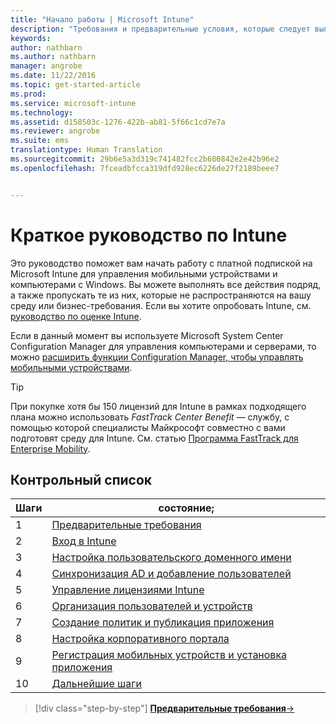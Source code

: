 ```yaml
---
title: "Начало работы | Microsoft Intune"
description: "Требования и предварительные условия, которые следует выполнить перед использованием подписки Intune."
keywords: 
author: nathbarn
ms.author: nathbarn
manager: angrobe
ms.date: 11/22/2016
ms.topic: get-started-article
ms.prod: 
ms.service: microsoft-intune
ms.technology: 
ms.assetid: d158503c-1276-422b-ab81-5f66c1cd7e7a
ms.reviewer: angrobe
ms.suite: ems
translationtype: Human Translation
ms.sourcegitcommit: 29b6e5a3d319c741482fcc2b600842e2e42b96e2
ms.openlocfilehash: 7fceadbfcca319dfd928ec6226de27f2189beee7


---
```



# <a name="intune-quick-start-guide"></a>Краткое руководство по Intune
Это руководство поможет вам начать работу с платной подпиской на Microsoft Intune для управления мобильными устройствами и компьютерами с Windows. Вы можете выполнять все действия подряд, а также пропускать те из них, которые не распространяются на вашу среду или бизнес-требования. Если вы хотите опробовать Intune, см. [руководство по оценке Intune](/intune/understand-explore/get-started-with-a-30-day-trial-of-microsoft-intune).  

Если в данный момент вы используете Microsoft System Center Configuration Manager для управления компьютерами и серверами, то можно [расширить функции Configuration Manager, чтобы управлять мобильными устройствами](https://docs.microsoft.com/sccm/mdm/understand/choose-between-standalone-intune-and-hybrid-mobile-device-management).

>[!TIP]
>При покупке хотя бы 150 лицензий для Intune в рамках подходящего плана можно использовать *FastTrack Center Benefit* — службу, c помощью которой специалисты Майкрософт совместно c вами подготовят среду для Intune. См. статью [Программа FastTrack для Enterprise Mobility](https://docs.microsoft.com/enterprise-mobility-security/Solutions/enterprise-mobility-fasttrack-program).

## <a name="checklist"></a>Контрольный список

| Шаги | состояние;  |
| ------------- |-------------|
| 1  | [Предварительные требования](what-to-know-before-you-start-microsoft-intune.md) |
| 2 |  [Вход в Intune](start-with-a-paid-subscription-to-microsoft-intune-step-1.md)     |  
| 3 | [Настройка пользовательского доменного имени](start-with-a-paid-subscription-to-microsoft-intune-step-2.md)  |
| 4 | [Синхронизация AD и добавление пользователей](start-with-a-paid-subscription-to-microsoft-intune-step-3.md)  |
| 5 | [Управление лицензиями Intune](start-with-a-paid-subscription-to-microsoft-intune-step-4.md) |
| 6 | [Организация пользователей и устройств](start-with-a-paid-subscription-to-microsoft-intune-step-5.md) |
| 7 | [Создание политик и публикация приложения](start-with-a-paid-subscription-to-microsoft-intune-step-6.md) |
| 8 | [Настройка корпоративного портала](start-with-a-paid-subscription-to-microsoft-intune-step-7.md) |
| 9 | [Регистрация мобильных устройств и установка приложения](start-with-a-paid-subscription-to-microsoft-intune-step-8.md) |
|10 | [Дальнейшие шаги](post-configuration-tasks.md) |


>[!div class="step-by-step"]
[**Предварительные требования**&rarr;](what-to-know-before-you-start-microsoft-intune.md)



<!--HONumber=Nov16_HO4-->


